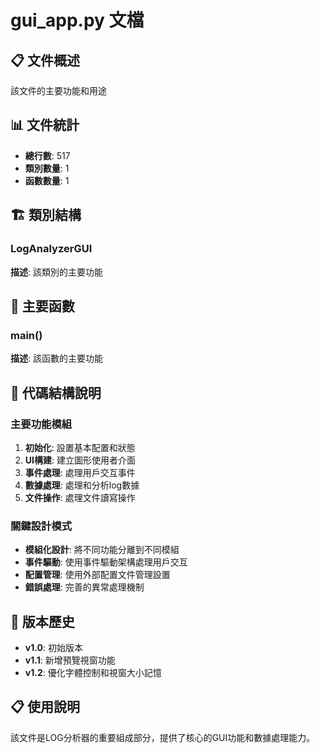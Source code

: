 # gui_app.py 文檔

## 📋 文件概述
該文件的主要功能和用途

## 📊 文件統計
- **總行數**: 517
- **類別數量**: 1
- **函數數量**: 1

## 🏗️ 類別結構

### LogAnalyzerGUI
**描述**: 該類別的主要功能

## 🔧 主要函數

### main()
**描述**: 該函數的主要功能

## 📝 代碼結構說明

### 主要功能模組
1. **初始化**: 設置基本配置和狀態
2. **UI構建**: 建立圖形使用者介面
3. **事件處理**: 處理用戶交互事件
4. **數據處理**: 處理和分析log數據
5. **文件操作**: 處理文件讀寫操作

### 關鍵設計模式
- **模組化設計**: 將不同功能分離到不同模組
- **事件驅動**: 使用事件驅動架構處理用戶交互
- **配置管理**: 使用外部配置文件管理設置
- **錯誤處理**: 完善的異常處理機制

## 🔄 版本歷史
- **v1.0**: 初始版本
- **v1.1**: 新增預覽視窗功能
- **v1.2**: 優化字體控制和視窗大小記憶

## 📋 使用說明
該文件是LOG分析器的重要組成部分，提供了核心的GUI功能和數據處理能力。

